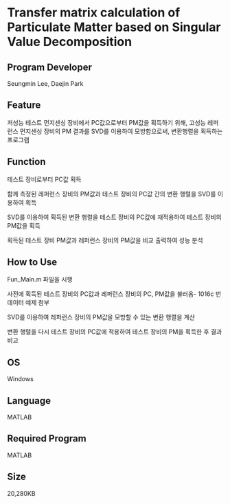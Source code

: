 # Transfer matrix calculation of Particulate Matter based on Singular Value Decomposition

## Program Developer

Seungmin Lee, Daejin Park



## Feature

저성능 테스트 먼지센싱 장비에서 PC값으로부터 PM값을 획득하기 위해, 고성능 레퍼런스 먼지센싱 장비의 PM 결과를 SVD를 이용하여 모방함으로써, 변환행렬을 획득하는 프로그램



## Function

테스트 장비로부터 PC값 획득

함께 측정된 레퍼런스 장비의 PM값과 테스트 장비의 PC값 간의 변환 행렬을 SVD를 이용하여 획득

SVD를 이용하여 획득된 변환 행렬을 테스트 장비의 PC값에 재적용하여 테스트 장비의 PM값을 획득

획득된 테스트 장비 PM값과 레퍼런스 장비의 PM값을 비교 출력하여 성능 분석



## How to Use

Fun_Main.m 파일을 시행

사전에 획득된 테스트 장비의 PC값과 레퍼런스 장비의 PC, PM값을 불러옴- 1016c 번 데이터 예제 첨부

SVD를 이용하여 레퍼런스 장비의 PM값을 모방할 수 있는 변환 행렬을 계산

변환 행렬을 다시 테스트 장비의 PC값에 적용하여 테스트 장비의 PM을 획득한 후 결과 비교



## OS

Windows



## Language

MATLAB



## Required Program

MATLAB



## Size

20,280KB